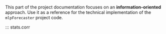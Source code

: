 This part of the project documentation focuses on
an **information-oriented** approach. Use it as a
reference for the technical implementation of the
`mlpForecaster` project code.

::: stats.corr